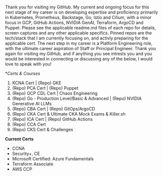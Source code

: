 Thank you for visiting my GitHub. My current and ongoing focus for this next stage of my career is on developing expertise and proficiency primarily in Kubernetes, Prometheus, Backstage, Go, Istio and Cilium, with a minor focus in GCP, GitHub Actions, NVIDIA GenAI, Terraform, ArgoCD and Puppet. Please see the applicable readme.md files of each repo for details, screen captures and any other applicable specifics. Pinned repos are the tech/stack that I am currently focusing on, and activly preparing for the applicable cert. The next step in my career is a Platform Engineering role, with the ultimate career aspiration of Staff or Principal Engineer. Thank you again for visiting my GitHub, and if anything you see intrests you and you would be interested in connecting or discussing any of the below, I would love to speak with you!

**Certs & Courses*
1. KCNA Cert | (Repo) GKE
2. (Repo) PCA Cert | (Repo) Puppet 
3. (Repo) GCP CDL Cert | Chaos Engineering
4. (Repo) Go - Production Level/Basic & Advanced | (Repo) NVIDIA Generative AI LLMs
6. (Repo) CBA Cert | (Repo) GitOps/ArgoCD
7. (Repo) CKA Cert & Ultimate CKA Mock Exams & Killer.sh 
8. (Repo) ICA Cert | (Repo) GitHub Actions
9. (Repo) CCA Cert 
10. (Repo) CKS Cert & Challenges 

**Current Certs**
- CCNA 
- Security+, CE 
- Microsoft Certified: Azure Fundamentals 
- Terraform Associate 
- AWS CCP 
